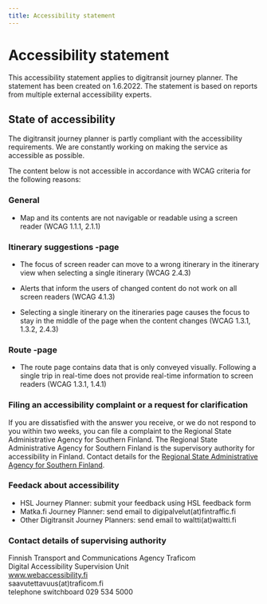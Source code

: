 ```yaml
---
title: Accessibility statement
---
```


# Accessibility statement

This accessibility statement applies to digitransit journey planner. The statement has been created on 1.6.2022. The statement is based on reports from multiple external accessibility experts.

## State of accessibility

The digitransit journey planner is partly compliant with the accessibility requirements. We are constantly working on making the service as accessible as possible.

The content below is not accessible in accordance with WCAG criteria for the following reasons:

### General

- Map and its contents are not navigable or readable using a screen reader (WCAG 1.1.1, 2.1.1)

### Itinerary suggestions -page

- The focus of screen reader can move to a wrong itinerary in the itinerary view when selecting a single itinerary (WCAG 2.4.3)

- Alerts that inform the users of changed content do not work on all screen readers (WCAG 4.1.3)

- Selecting a single itinerary on the itineraries page causes the focus to stay in the middle of the page when the content changes (WCAG 1.3.1, 1.3.2, 2.4.3)

### Route -page

- The route page contains data that is only conveyed visually. Following a single trip in real-time does not provide real-time information to screen readers (WCAG 1.3.1, 1.4.1)

### Filing an accessibility complaint or a request for clarification

If you are dissatisfied with the answer you receive, or we do not respond to you within two weeks, you can file a complaint to the Regional State Administrative Agency for Southern Finland. The Regional State Administrative Agency for Southern Finland is the supervisory authority for accessibility in Finland. Contact details for the [Regional State Administrative Agency for Southern Finland](https://www.saavutettavuusvaatimukset.fi/kayttajan-oikeudet/).

### Feedack about accessibility

- HSL Journey Planner: submit your feedback using HSL feedback form<br>
- Matka.fi Journey Planner: send email to digipalvelut(at)fintraffic.fi<br>
- Other Digitransit Journey Planners: send email to waltti(at)waltti.fi<br>

### Contact details of supervising authority

Finnish Transport and Communications Agency Traficom <br>
Digital Accessibility Supervision Unit <br>
www.webaccessibility.fi <br>
saavutettavuus(at)traficom.fi <br>
telephone switchboard 029 534 5000

